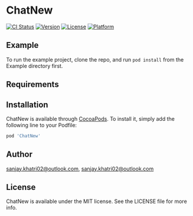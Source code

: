 # ChatNew

[![CI Status](https://img.shields.io/travis/sanjay.khatri02@outlook.com/ChatNew.svg?style=flat)](https://travis-ci.org/sanjay.khatri02@outlook.com/ChatNew)
[![Version](https://img.shields.io/cocoapods/v/ChatNew.svg?style=flat)](https://cocoapods.org/pods/ChatNew)
[![License](https://img.shields.io/cocoapods/l/ChatNew.svg?style=flat)](https://cocoapods.org/pods/ChatNew)
[![Platform](https://img.shields.io/cocoapods/p/ChatNew.svg?style=flat)](https://cocoapods.org/pods/ChatNew)

## Example

To run the example project, clone the repo, and run `pod install` from the Example directory first.

## Requirements

## Installation

ChatNew is available through [CocoaPods](https://cocoapods.org). To install
it, simply add the following line to your Podfile:

```ruby
pod 'ChatNew'
```

## Author

sanjay.khatri02@outlook.com, sanjay.khatri02@outlook.com

## License

ChatNew is available under the MIT license. See the LICENSE file for more info.

